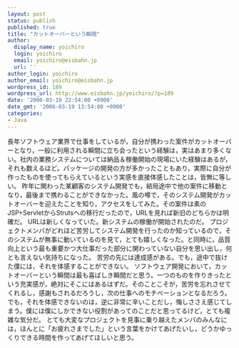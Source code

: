 ```yaml
---
layout: post
status: publish
published: true
title: "カットオーバーという瞬間"
author:
  display_name: yoichiro
  login: yoichiro
  email: yoichiro@eisbahn.jp
  url: ''
author_login: yoichiro
author_email: yoichiro@eisbahn.jp
wordpress_id: 189
wordpress_url: http://www.eisbahn.jp/yoichiro/?p=189
date: '2006-03-19 22:54:00 +0900'
date_gmt: '2006-03-19 13:54:00 +0900'
categories:
- Java
---
```


長年ソフトウェア業界で仕事をしているが，自分が携わった案件がカットオーバーとなり，一般に利用される瞬間に立ち会ったという経験は，実はあまり多くない。社内の業務システムについては納品＆稼働開始の現場にいた経験はあるが，それも数えるほど。パッケージの開発の方が多かったこともあり，実際に自分が作ったものを使ってもらえているという実感を直接体感したことは，皆無に等しい。
昨年に関わった某顧客のシステム開発でも，結局途中で他の案件に移動となり，最後まで携わることができなかった。風の噂で，そのシステム開発がカットオーバーを迎えたことを知り，アクセスをしてみた。その案件は素のJSP+ServletからStrutsへの移行だったので，URLを見れば新旧のどちらかは明確だ。
URLは新しくなっていた。新システムの稼働が開始されたのだ。
プロジェクトメンバがどれほど苦労してシステム開発を行ったのか知っているので，そのシステムが無事に動いているのを見て，とても嬉しくなった。と同時に，品質向上という最も重要かつ大仕事だった部分に関わっていない自分を思い出し，何とも言えない気持ちになった。
苦労の先には達成感がある。でも，途中で抜けた僕には，それを体感することができない。
ソフトウェア開発において，カットオーバーという瞬間は最も喜ばしき瞬間だと思う。一つのものを作りきったという充実感が，絶対にそこにはあるはずだ。そのことこそが，苦労を忘れさせてくれるし，感謝もされるだろうし，次の仕事へのモチベーションとなるだろう。でも，それを体感できないのは，逆に非常に辛いことだし，悔しささえ感じてしまう。僕には僕にしかできない役割があってのことだと思ってるけど，とても複雑な気分だ。
とても大変なプロジェクトを見事に乗り越えたメンバのみんなには，ほんとに「お疲れさまでした」という言葉をかけてあげたいし，どうかゆっくりできる時間を作ってあげてほしいと思う。
